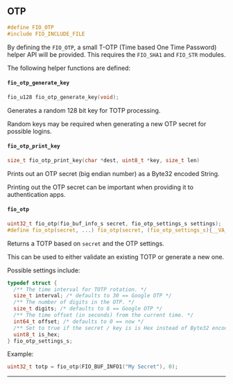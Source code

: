 ## OTP

```c
#define FIO_OTP
#include FIO_INCLUDE_FILE
```

By defining the `FIO_OTP`, a small T-OTP (Time based One Time Password) helper API will be provided. This requires the `FIO_SHA1` and `FIO_STR` modules.

The following helper functions are defined:

#### `fio_otp_generate_key`

```c
fio_u128 fio_otp_generate_key(void);
```

Generates a random 128 bit key for TOTP processing.

Random keys may be required when generating a new OTP secret for possible logins.

#### `fio_otp_print_key`

```c
size_t fio_otp_print_key(char *dest, uint8_t *key, size_t len)
```

Prints out an OTP secret (big endian number) as a Byte32 encoded String.

Printing out the OTP secret can be important when providing it to authentication apps.

#### `fio_otp`

```c
uint32_t fio_otp(fio_buf_info_s secret, fio_otp_settings_s settings);
#define fio_otp(secret, ...) fio_otp(secret, (fio_otp_settings_s){__VA_ARGS__})
```

Returns a TOTP based on `secret` and the OTP settings.

This can be used to either validate an existing TOTP or generate a new one.

Possible settings include:

```c
typedef struct {
  /** The time interval for TOTP rotation. */
  size_t interval; /* defaults to 30 == Google OTP */
  /** The number of digits in the OTP. */
  size_t digits; /* defaults to 6 == Google OTP */
  /** The time offset (in seconds) from the current time. */
  int64_t offset; /* defaults to 0 == now */
  /** Set to true if the secret / key is is Hex instead of Byte32 encoding. */
  uint8_t is_hex;
} fio_otp_settings_s;
```

Example:

```c
uint32_t totp = fio_otp(FIO_BUF_INFO1("My Secret"), 0);
```

-------------------------------------------------------------------------------
